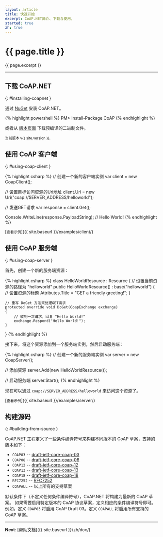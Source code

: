 ```yaml
---
layout: article
title: 快速开始
excerpt: CoAP.NET简介、下载与使用。
started: true
zh: true
---
```


# {{ page.title }}

{{ page.excerpt }}

------------------

## 下载 CoAP.NET
{: #installing-coapnet }

通过 [NuGet](https://www.nuget.org/packages/CoAP/) 安装 CoAP.NET。

{% highlight powershell %}
PM> Install-Package CoAP
{% endhighlight %}

或者从 [版本页面](https://github.com/smeshlink/CoAP.NET/releases/latest) 下载预编译的二进制文件。

<small>当前版本 v{{ site.version }}.</small>

## 使用 CoAP 客户端
{: #using-coap-client }

{% highlight csharp %}
// 创建一个新的客户端实例
var client = new CoapClient();

// 设置目标访问资源的Uri地址
client.Uri = new Uri("coap://SERVER_ADDRESS/helloworld");

// 发送GET请求
var response = client.Get();

Console.WriteLine(response.PayloadString);  // Hello World!
{% endhighlight %}

[`查看示例`]({{ site.baseurl }}/examples/client/)

## 使用 CoAP 服务端
{: #using-coap-server }

首先，创建一个新的服务端资源：

{% highlight csharp %}
class HelloWorldResource : Resource
{
	// 设置当前资源的路径为 "helloworld"
	public HelloWorldResource() : base("helloworld")
	{
		// 设置资源的标题
		Attributes.Title = "GET a friendly greeting!";
	}
	
	// 重写 DoGet 方法来处理GET请求
	protected override void DoGet(CoapExchange exchange)
	{
		// 收到一次请求，回复 "Hello World!"
		exchange.Respond("Hello World!");
	}
}
{% endhighlight %}

接下来，将这个资源添加到一个服务端实例，然后启动服务端：

{% highlight csharp %}
// 创建一个新的服务端实例
var server = new CoapServer();

// 添加资源
server.Add(new HelloWorldResource());

// 启动服务端
server.Start();
{% endhighlight %}

现在可以通过 `coap://SERVER_ADDRESS/helloworld` 来访问这个资源了。

[`查看示例`]({{ site.baseurl }}/examples/server/)

## 构建源码
{: #building-from-source }

CoAP.NET 工程定义了一些条件编译符号来构建不同版本的 CoAP 草案，支持的版本如下：

* `COAP03` -- [draft-ietf-core-coap-03](http://tools.ietf.org/html/draft-ietf-core-coap-03)
* `COAP08` -- [draft-ietf-core-coap-08](http://tools.ietf.org/html/draft-ietf-core-coap-08)
* `COAP12` -- [draft-ietf-core-coap-12](http://tools.ietf.org/html/draft-ietf-core-coap-12)
* `COAP13` -- [draft-ietf-core-coap-13](http://tools.ietf.org/html/draft-ietf-core-coap-13)
* `COAP18` -- [draft-ietf-core-coap-18](http://tools.ietf.org/html/draft-ietf-core-coap-18)
* `RFC7252` -- [RFC7252](http://tools.ietf.org/html/rfc7252)
* `COAPALL` -- 以上所有的支持草案

默认条件下（不定义任何条件编译符号），CoAP.NET 将构建为最新的 CoAP 草案。
如果需要启用特定版本的 CoAP 协议草案，定义相应的条件编译符号即可。
例如，定义 `COAP03` 将启用 CoAP Draft 03。定义 `COAPALL` 将启用所有支持的 CoAP 草案。

--------

**Next**: [帮助文档]({{ site.baseurl }}/zh/doc/)